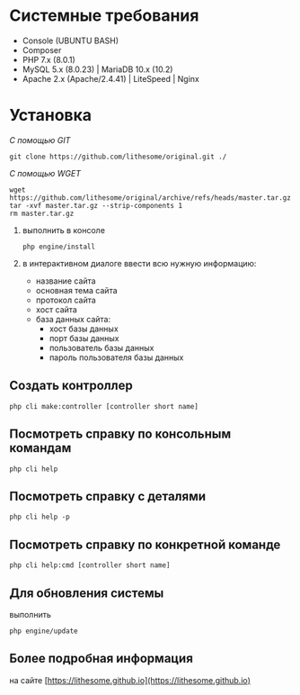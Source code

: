 Системные требования
==

* Console (UBUNTU BASH)
* Composer
* PHP 7.x (8.0.1)
* MySQL 5.x (8.0.23) | MariaDB 10.x (10.2)
* Apache 2.x (Apache/2.4.41) | LiteSpeed | Nginx

Установка
==
*С помощью GIT*
```
git clone https://github.com/lithesome/original.git ./
```

*С помощью WGET*
```
wget https://github.com/lithesome/original/archive/refs/heads/master.tar.gz
tar -xvf master.tar.gz --strip-components 1
rm master.tar.gz
```

1.  выполнить в консоле

        php engine/install

2.  в интерактивном диалоге ввести всю нужную информацию:
    - название сайта
    - основная тема сайта
    - протокол сайта
    - хост сайта
    - база данных сайта: 
        - хост базы данных
        - порт базы данных
        - пользователь базы данных
        - пароль пользователя базы данных
    
Создать контроллер
-
    php cli make:controller [controller short name]

Посмотреть справку по консольным командам
-
    php cli help
Посмотреть справку с деталями
-
    php cli help -p
    
Посмотреть справку по конкретной команде
-
    php cli help:cmd [controller short name]


Для обновления системы
-
выполнить 
	
	php engine/update

Более подробная информация
-

на сайте [https://lithesome.github.io](https://lithesome.github.io)
